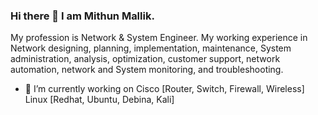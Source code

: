 ### Hi there 👋 I am Mithun Mallik. 
My profession is Network & System Engineer. My working experience in Network designing, planning, implementation, maintenance, System administration, analysis, optimization, customer support, network automation, network and System monitoring, and troubleshooting.

- 🔭 I’m currently working on Cisco [Router, Switch, Firewall, Wireless]
                              Linux [Redhat, Ubuntu, Debina, Kali]


<!--
**mmallikpy/mmallikpy** is a ✨ _special_ ✨ repository because its `README.md` (this file) appears on your GitHub profile.

Here are some ideas to get you started:

- 🔭 I’m currently working on ...
- 🌱 I’m currently learning ...
- 👯 I’m looking to collaborate on ...
- 🤔 I’m looking for help with ...
- 💬 Ask me about ...
- 📫 How to reach me: ...
- 😄 Pronouns: ...
- ⚡ Fun fact: ...
-->
